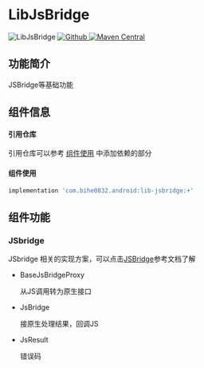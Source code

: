 # LibJsBridge

![LibJsBridge](https://img.shields.io/badge/AndroidAppFactory-LibJsBridge-brightgreen)
[ ![Github](https://img.shields.io/badge/Github-LibJsBridge-brightgreen?style=social) ](https://github.com/bihe0832/AndroidAppFactory/tree/master/LibJsBridge)
[ ![Maven Central](https://img.shields.io/maven-central/v/com.bihe0832.android/lib-jsbridge)](https://search.maven.org/artifact/com.bihe0832.android/lib-jsbridge)

## 功能简介

JSBridge等基础功能

## 组件信息

#### 引用仓库

引用仓库可以参考 [组件使用](./../start.md) 中添加依赖的部分

#### 组件使用

```groovy
implementation 'com.bihe0832.android:lib-jsbridge:+'
```

## 组件功能


### JSbridge

JSbridge 相关的实现方案，可以点击[JSBridge](./../../../tools/android_jsbridge.md)参考文档了解

- BaseJsBridgeProxy

    从JS调用转为原生接口

- JsBridge

    接原生处理结果，回调JS


- JsResult

    错误码
